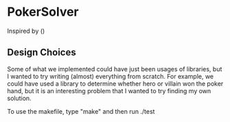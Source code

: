 # PokerSolver
Inspired by ()

## Design Choices
Some of what we implemented could have just been usages of libraries, but I wanted to try writing (almost) everything from scratch. For example, we could have used a library to determine whether hero or villain won the poker hand, but it is an interesting problem that I wanted to try finding my own solution.

To use the makefile, type "make" and then run ./test